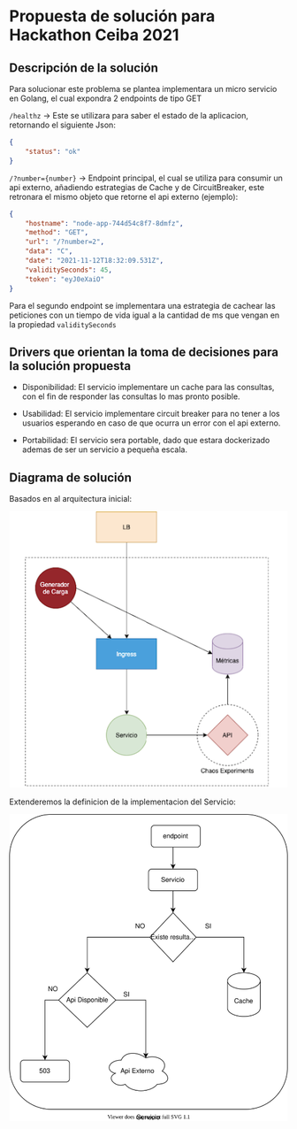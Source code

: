 # Propuesta de solución para Hackathon Ceiba 2021

## Descripción de la solución

Para solucionar este problema se plantea implementara un micro servicio en Golang, el cual expondra 2 endpoints de tipo
GET

`/healthz` -> Este se utilizara para saber el estado de la aplicacion, retornando el siguiente Json:

``` json
{
    "status": "ok"
}
```

`/?number={number}` -> Endpoint principal, el cual se utiliza para consumir un api externo, añadiendo estrategias de
Cache y de CircuitBreaker, este retronara el mismo objeto que retorne el api externo (ejemplo):

``` json
{
	"hostname": "node-app-744d54c8f7-8dmfz",
	"method": "GET",
	"url": "/?number=2",
	"data": "C",
	"date": "2021-11-12T18:32:09.531Z",
	"validitySeconds": 45,
	"token": "eyJ0eXaiO"
}
```

Para el segundo endpoint se implementara una estrategia de cachear las peticiones con un tiempo de vida igual a la
cantidad de ms que vengan en la propiedad `validitySeconds`

## Drivers que orientan la toma de decisiones para la solución propuesta

* Disponibilidad: El servicio implementare un cache para las consultas, con el fin de responder las consultas lo mas
  pronto posible.

* Usabilidad: El servicio implementare circuit breaker para no tener a los usuarios esperando en caso de que ocurra un
  error con el api externo.

* Portabilidad: El servicio sera portable, dado que estara dockerizado ademas de ser un servicio a pequeña escala.

## Diagrama de solución

Basados en al arquitectura inicial:

![Diagrama arquitectura](./docs/arquitectura_inicial.png "Diagrama de arquitectura")

Extenderemos la definicion de la implementacion del Servicio:

![Diagrama componentes!](./docs/solucion.drawio.svg "Diagrama de Solución")

